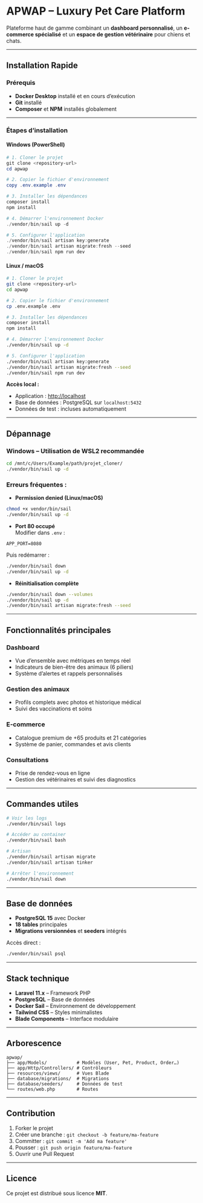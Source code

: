 # **APWAP – Luxury Pet Care Platform**

Plateforme haut de gamme combinant un **dashboard personnalisé**, un **e-commerce spécialisé** et un **espace de gestion vétérinaire** pour chiens et chats.

---

## **Installation Rapide**

### **Prérequis**
- **Docker Desktop** installé et en cours d’exécution
- **Git** installé
- **Composer** et **NPM** installés globalement

---

### **Étapes d’installation**

#### **Windows (PowerShell)**
```powershell
# 1. Cloner le projet
git clone <repository-url>
cd apwap

# 2. Copier le fichier d'environnement
copy .env.example .env

# 3. Installer les dépendances
composer install
npm install

# 4. Démarrer l'environnement Docker
./vendor/bin/sail up -d

# 5. Configurer l'application
./vendor/bin/sail artisan key:generate
./vendor/bin/sail artisan migrate:fresh --seed
./vendor/bin/sail npm run dev
```

#### **Linux / macOS**
```bash
# 1. Cloner le projet
git clone <repository-url>
cd apwap

# 2. Copier le fichier d'environnement
cp .env.example .env

# 3. Installer les dépendances
composer install
npm install

# 4. Démarrer l'environnement Docker
./vendor/bin/sail up -d

# 5. Configurer l'application
./vendor/bin/sail artisan key:generate
./vendor/bin/sail artisan migrate:fresh --seed
./vendor/bin/sail npm run dev
```

**Accès local :**
- Application : [http://localhost](http://localhost)
- Base de données : PostgreSQL sur `localhost:5432`
- Données de test : incluses automatiquement

---

## **Dépannage**

### **Windows – Utilisation de WSL2 recommandée**
```bash
cd /mnt/c/Users/Example/path/projet_cloner/
./vendor/bin/sail up -d
```

### **Erreurs fréquentes :**
- **Permission denied (Linux/macOS)**  
```bash
chmod +x vendor/bin/sail
./vendor/bin/sail up -d
```
- **Port 80 occupé**  
Modifier dans `.env` :  
```env
APP_PORT=8080
```
Puis redémarrer :  
```bash
./vendor/bin/sail down
./vendor/bin/sail up -d
```

- **Réinitialisation complète**  
```bash
./vendor/bin/sail down --volumes
./vendor/bin/sail up -d
./vendor/bin/sail artisan migrate:fresh --seed
```

---

## **Fonctionnalités principales**

### **Dashboard**
- Vue d’ensemble avec métriques en temps réel
- Indicateurs de bien-être des animaux (6 piliers)
- Système d’alertes et rappels personnalisés

### **Gestion des animaux**
- Profils complets avec photos et historique médical
- Suivi des vaccinations et soins

### **E-commerce**
- Catalogue premium de +65 produits et 21 catégories
- Système de panier, commandes et avis clients

### **Consultations**
- Prise de rendez-vous en ligne
- Gestion des vétérinaires et suivi des diagnostics

---

## **Commandes utiles**
```bash
# Voir les logs
./vendor/bin/sail logs

# Accéder au container
./vendor/bin/sail bash

# Artisan
./vendor/bin/sail artisan migrate
./vendor/bin/sail artisan tinker

# Arrêter l'environnement
./vendor/bin/sail down
```

---

## **Base de données**
- **PostgreSQL 15** avec Docker
- **18 tables** principales
- **Migrations versionnées** et **seeders** intégrés

Accès direct :  
```bash
./vendor/bin/sail psql
```

---

## **Stack technique**
- **Laravel 11.x** – Framework PHP
- **PostgreSQL** – Base de données
- **Docker Sail** – Environnement de développement
- **Tailwind CSS** – Styles minimalistes
- **Blade Components** – Interface modulaire

---

## **Arborescence**
```
apwap/
├── app/Models/           # Modèles (User, Pet, Product, Order…)
├── app/Http/Controllers/ # Contrôleurs
├── resources/views/      # Vues Blade
├── database/migrations/  # Migrations
├── database/seeders/     # Données de test
└── routes/web.php        # Routes
```

---

## **Contribution**
1. Forker le projet  
2. Créer une branche : `git checkout -b feature/ma-feature`  
3. Committer : `git commit -m 'Add ma feature'`  
4. Pousser : `git push origin feature/ma-feature`  
5. Ouvrir une Pull Request

---

## **Licence**
Ce projet est distribué sous licence **MIT**.
